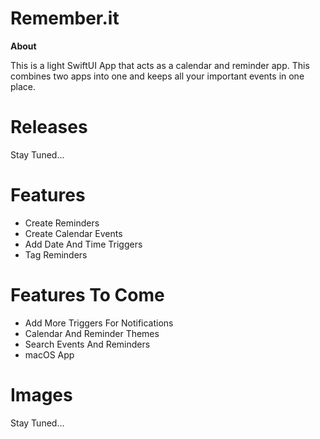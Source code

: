 # Remember.it
**About**

This is a light SwiftUI App that acts as a calendar and reminder app. This combines two apps into one and keeps all your important events in one place.

# Releases

Stay Tuned...

# Features

- Create Reminders
- Create Calendar Events
- Add Date And Time Triggers
- Tag Reminders

# Features To Come

- Add More Triggers For Notifications
- Calendar And Reminder Themes
- Search Events And Reminders
- macOS App

# Images

Stay Tuned...
